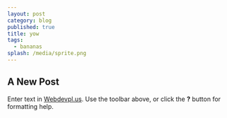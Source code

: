 ```yaml
---
layout: post
category: blog
published: true
title: yow
tags:
  - bananas
splash: /media/sprite.png
---
```

## A New Post

Enter text in [Webdevpl.us](https://webdevpl.us/). Use the toolbar above, or click the **?** button for formatting help.
